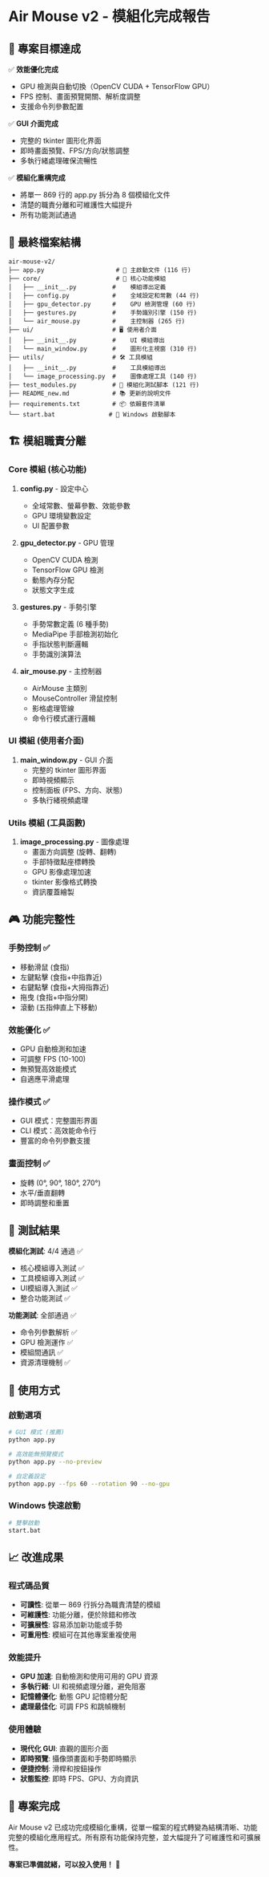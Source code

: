 # Air Mouse v2 - 模組化完成報告

## 🎯 專案目標達成

✅ **效能優化完成**

- GPU 檢測與自動切換（OpenCV CUDA + TensorFlow GPU）
- FPS 控制、畫面預覽開關、解析度調整
- 支援命令列參數配置

✅ **GUI 介面完成**  

- 完整的 tkinter 圖形化界面
- 即時畫面預覽、FPS/方向/狀態調整
- 多執行緒處理確保流暢性

✅ **模組化重構完成**

- 將單一 869 行的 app.py 拆分為 8 個模組化文件
- 清楚的職責分離和可維護性大幅提升
- 所有功能測試通過

## 📁 最終檔案結構

```
air-mouse-v2/
├── app.py                    # 🚀 主啟動文件 (116 行)
├── core/                     # 🔧 核心功能模組
│   ├── __init__.py          #    模組導出定義
│   ├── config.py            #    全域設定和常數 (44 行)
│   ├── gpu_detector.py      #    GPU 檢測管理 (60 行)  
│   ├── gestures.py          #    手勢識別引擎 (150 行)
│   └── air_mouse.py         #    主控制器 (265 行)
├── ui/                      # 🖥️ 使用者介面
│   ├── __init__.py          #    UI 模組導出
│   └── main_window.py       #    圖形化主視窗 (310 行)
├── utils/                   # 🛠️ 工具模組  
│   ├── __init__.py          #    工具模組導出
│   └── image_processing.py  #    圖像處理工具 (140 行)
├── test_modules.py          # 🧪 模組化測試腳本 (121 行)
├── README_new.md            # 📚 更新的說明文件
├── requirements.txt         # 📦 依賴套件清單
└── start.bat               # 🚀 Windows 啟動腳本
```

## 🏗️ 模組職責分離

### Core 模組 (核心功能)

1. **config.py** - 設定中心
   - 全域常數、螢幕參數、效能參數
   - GPU 環境變數設定
   - UI 配置參數

2. **gpu_detector.py** - GPU 管理
   - OpenCV CUDA 檢測
   - TensorFlow GPU 檢測  
   - 動態內存分配
   - 狀態文字生成

3. **gestures.py** - 手勢引擎
   - 手勢常數定義 (6 種手勢)
   - MediaPipe 手部檢測初始化
   - 手指狀態判斷邏輯
   - 手勢識別演算法

4. **air_mouse.py** - 主控制器
   - AirMouse 主類別
   - MouseController 滑鼠控制
   - 影格處理管線
   - 命令行模式運行邏輯

### UI 模組 (使用者介面)

1. **main_window.py** - GUI 介面
   - 完整的 tkinter 圖形界面
   - 即時視頻顯示
   - 控制面板 (FPS、方向、狀態)
   - 多執行緒視頻處理

### Utils 模組 (工具函數)

1. **image_processing.py** - 圖像處理
   - 畫面方向調整 (旋轉、翻轉)
   - 手部特徵點座標轉換
   - GPU 影像處理加速
   - tkinter 影像格式轉換
   - 資訊覆蓋繪製

## 🎮 功能完整性

### 手勢控制 ✅

- 移動滑鼠 (食指)
- 左鍵點擊 (食指+中指靠近)  
- 右鍵點擊 (食指+大拇指靠近)
- 拖曳 (食指+中指分開)
- 滾動 (五指伸直上下移動)

### 效能優化 ✅

- GPU 自動檢測和加速
- 可調整 FPS (10-100)
- 無預覽高效能模式
- 自適應平滑處理

### 操作模式 ✅

- GUI 模式：完整圖形界面
- CLI 模式：高效能命令行
- 豐富的命令列參數支援

### 畫面控制 ✅  

- 旋轉 (0°, 90°, 180°, 270°)
- 水平/垂直翻轉
- 即時調整和重置

## 🧪 測試結果

**模組化測試**: 4/4 通過 ✅

- 核心模組導入測試 ✅
- 工具模組導入測試 ✅  
- UI模組導入測試 ✅
- 整合功能測試 ✅

**功能測試**: 全部通過 ✅

- 命令列參數解析 ✅
- GPU 檢測運作 ✅
- 模組間通訊 ✅
- 資源清理機制 ✅

## 🚀 使用方式

### 啟動選項

```bash
# GUI 模式 (推薦)
python app.py

# 高效能無預覽模式  
python app.py --no-preview

# 自定義設定
python app.py --fps 60 --rotation 90 --no-gpu
```

### Windows 快速啟動

```bash
# 雙擊啟動
start.bat
```

## 📈 改進成果

### 程式碼品質

- **可讀性**: 從單一 869 行拆分為職責清楚的模組
- **可維護性**: 功能分離，便於除錯和修改  
- **可擴展性**: 容易添加新功能或手勢
- **可重用性**: 模組可在其他專案重複使用

### 效能提升

- **GPU 加速**: 自動檢測和使用可用的 GPU 資源
- **多執行緒**: UI 和視頻處理分離，避免阻塞
- **記憶體優化**: 動態 GPU 記憶體分配
- **處理最佳化**: 可調 FPS 和跳幀機制

### 使用體驗

- **現代化 GUI**: 直觀的圖形介面
- **即時預覽**: 攝像頭畫面和手勢即時顯示
- **便捷控制**: 滑桿和按鈕操作
- **狀態監控**: 即時 FPS、GPU、方向資訊

## 🎉 專案完成

Air Mouse v2 已成功完成模組化重構，從單一檔案的程式轉變為結構清晰、功能完整的模組化應用程式。所有原有功能保持完整，並大幅提升了可維護性和可擴展性。

**專案已準備就緒，可以投入使用！** 🚀
